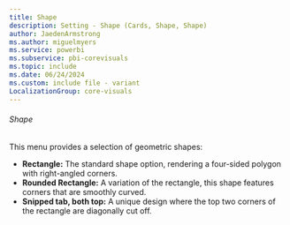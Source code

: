 ```yaml
---
title: Shape
description: Setting - Shape (Cards, Shape, Shape)
author: JaedenArmstrong
ms.author: miguelmyers
ms.service: powerbi
ms.subservice: pbi-corevisuals
ms.topic: include
ms.date: 06/24/2024
ms.custom: include file - variant
LocalizationGroup: core-visuals
---
```

###### Shape

This menu provides a selection of geometric shapes:
- **Rectangle:** The standard shape option, rendering a four-sided polygon with right-angled corners.
- **Rounded Rectangle:** A variation of the rectangle, this shape features corners that are smoothly curved.
- **Snipped tab, both top:** A unique design where the top two corners of the rectangle are diagonally cut off.
